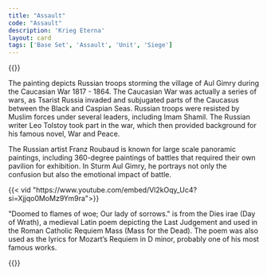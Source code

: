 ```yaml
---
title: "Assault"
code: "Assault"
description: 'Krieg Eterna'
layout: card
tags: ['Base Set', 'Assault', 'Unit', 'Siege']
---
```

{{<card-detail-page code="Assault" artwork="Assault on the village of Gimry by Franz Alekseevich Roubaud (1891)"  attr="Wolfgang Amadeus Mozart" >}}
<p>
The painting depicts Russian troops storming the village of Aul Gimry during the Caucasian War 1817 - 1864.  The Caucasian War was actually a series of wars, as Tsarist Russia invaded and subjugated parts of the Caucasus between the Black and Caspian Seas.  Russian troops were resisted by Muslim forces under several leaders, including Imam Shamil.  The Russian writer Leo Tolstoy took part in the war, which then provided background for his famous novel, War and Peace.  
</p>
<p>
The Russian artist Franz Roubaud is known for large scale panoramic paintings, including 360-degree paintings of battles that required their own pavilion for exhibition.  In Sturm Aul Gimry, he portrays not only the confusion but also the emotional impact of battle.
</p>
<div class="video-background">
    {{< vid "https://www.youtube.com/embed/Vl2kOqy_Uc4?si=Xjjqo0MoMz9Ym9ra">}}
</div>
<p>
"Doomed to flames of woe; Our lady of sorrows." is from the Dies irae (Day of Wrath), a medieval Latin poem depicting the Last Judgement and used in the Roman Catholic Requiem Mass (Mass for the Dead). The poem was also used as the lyrics for Mozart’s Requiem in D minor, probably one of his most famous works.
</p>
{{</card-detail-page>}}
